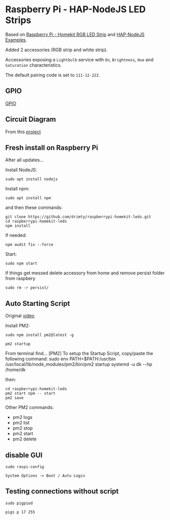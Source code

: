 # Raspberry Pi - HAP-NodeJS LED Strips

Based on [Raspberry Pi - Homekit RGB LED Strip](https://github.com/basementmaker/raspberrypi-homekit-rgb-led-strip/tree/master) and [HAP-NodeJS Examples](https://github.com/homebridge/HAP-NodeJS-examples).

Added 2 accessories (RGB strip and white strip).

Accessories exposing a `Lightbulb` service with `On`, `Brightness`, `Hue` and `Saturation`  characteristics.  

The default pairing code is set to `111-12-222`.

## GPIO

[GPIO](https://www.raspberrypi.com/documentation/computers/images/GPIO-Pinout-Diagram-2.png?hash=df7d7847c57a1ca6d5b2617695de6d46)

## Circuit Diagram

From this [project](https://github.com/basementmaker/raspberrypi-homekit-rgb-led-strip/tree/master)

## Fresh install on Raspberry Pi

After all updates...

Install NodeJS:  
```
sudo apt install nodejs
```

Install npm:  
```
sudo apt install npm
```

and then these commands:
```console
git clone https://github.com/drimty/raspberrypi-homekit-leds.git
cd raspberrypi-homekit-leds
npm install
```

If needed:  
```
npm audit fix --force
```

Start:
```
sudo npm start
```
If things get messed delete accessory from home and remove persist folder from raspbery
```
sudo rm -r persist/
```

## Auto Starting Script

Original [video](https://www.youtube.com/watch?v=f9SwYNRWSLg)

Install PM2:  
```
sudo npm install pm2@latest -g
```

```
pm2 startup
```
From terminal find... 
[PM2] To setup the Startup Script, copy/paste the following command:
sudo env PATH=$PATH:/usr/bin /usr/local/lib/node_modules/pm2/bin/pm2 startup systemd -u dk --hp /home/dk

then:
```console
cd raspberrypi-homekit-leds
pm2 start npm -- start
pm2 save
```
Other PM2 commands:
* pm2 logs
* pm2 list
* pm2 stop
* pm2 start
* pm2 delete

## disable GUI

```
sudo raspi-config
```
`System Options -> Boot / Auto Login`

## Testing connections without script

```
sudo pigpiod
```

```
pigs p 17 255
```


